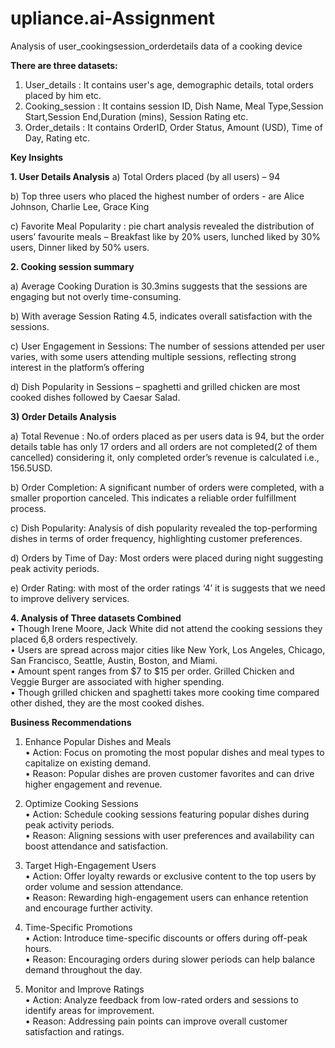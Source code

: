 # upliance.ai-Assignment
Analysis of user_cookingsession_orderdetails  data of a cooking device

**There are three datasets:**                                                              
1. User_details : It contains user's age, demographic details, total orders placed by him etc.                                               
2. Cooking_session : It contains session ID, Dish Name, Meal Type,Session Start,Session End,Duration (mins), Session Rating etc.                                    
3. Order_details : It contains OrderID, Order Status,	Amount (USD),	Time of Day,	Rating etc.                                               



**Key Insights**

**1.	User Details Analysis**
a)	Total Orders placed (by all users) – 94

b)	Top three users who placed the highest number of orders - are Alice Johnson, Charlie Lee, Grace King
     
c)	Favorite Meal Popularity : pie chart analysis revealed the distribution of users’ favourite meals – Breakfast like by 20% users, lunched liked by 30% users, Dinner liked by 50% users.
 
 

**2.	Cooking session summary**

a)	Average Cooking Duration is 30.3mins suggests that the sessions are engaging but not overly time-consuming.

b)	With average Session Rating 4.5, indicates overall satisfaction with the sessions.

c)	User Engagement in Sessions: The number of sessions attended per user varies, with some users attending multiple sessions, reflecting strong interest in the platform’s offering

d)	Dish Popularity in Sessions – spaghetti and grilled chicken are most cooked dishes followed by Caesar Salad.
 
**3) Order Details Analysis**

a)	Total Revenue : No.of orders placed as per users data is 94, but the order details table has only 17 orders and all orders are not completed(2 of them cancelled) considering it, only completed
order’s revenue is calculated i.e., 156.5USD.                                                                   

b)	Order Completion: A significant number of orders were   completed, with a smaller proportion canceled. This indicates a reliable order fulfillment process.

c)	Dish Popularity: Analysis of dish popularity revealed the top-performing dishes in terms of order frequency, highlighting customer preferences.
 
d)	Orders by Time of Day: Most orders were placed during night suggesting peak activity periods.
 
e)	Order Rating: with most of the order ratings ‘4’ it is suggests that we need to improve delivery services.                                                    

**4. Analysis of Three datasets Combined**                            
• Though Irene Moore, Jack White did not attend the cooking sessions they placed 6,8 orders respectively.                                                              
• Users are spread across major cities like New York, Los Angeles, Chicago, San Francisco, Seattle, Austin, Boston, and Miami.                                                     
• Amount spent ranges from $7 to $15 per order. Grilled Chicken and Veggie Burger are associated with higher spending.                                                                 
• Though grilled chicken and spaghetti takes more cooking time compared other dished, they are the most cooked dishes.                                                      

 
**Business Recommendations**

1. Enhance Popular Dishes and Meals                                                              
•	Action: Focus on promoting the most popular dishes and meal types to capitalize on existing demand.                                                
•	Reason: Popular dishes are proven customer favorites and can drive higher engagement and revenue.                                                           

2. Optimize Cooking Sessions                                                                            
•	Action: Schedule cooking sessions featuring popular dishes during peak activity periods.                                                                        
•	Reason: Aligning sessions with user preferences and availability can boost attendance and satisfaction.                                                             

3. Target High-Engagement Users                                                                                  
•	Action: Offer loyalty rewards or exclusive content to the top users by order volume and session attendance.                                                            
•	Reason: Rewarding high-engagement users can enhance retention and encourage further activity.                                                                    

4. Time-Specific Promotions                                                                                       
•	Action: Introduce time-specific discounts or offers during off-peak hours.                                                                                                
•	Reason: Encouraging orders during slower periods can help balance demand throughout the day.                                                                     

5. Monitor and Improve Ratings                                                                                                                                                
•	Action: Analyze feedback from low-rated orders and sessions to identify areas for improvement.                                                                                                 
•	Reason: Addressing pain points can improve overall customer satisfaction and ratings.
